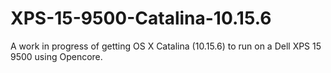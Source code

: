 # XPS-15-9500-Catalina-10.15.6
A work in progress of getting OS X Catalina (10.15.6) to run on a Dell XPS 15 9500 using Opencore.
